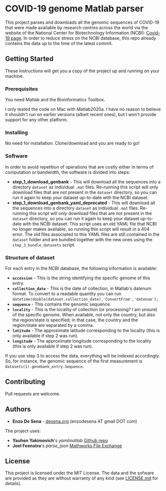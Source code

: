 # COVID-19 genome Matlab parser

This project parses and downloads all the genomic sequences of COVID-19 that were made available by research centres across the world via the website of the National Center for Biotechnology Information (NCBI): [Covid-19 page](https://www.ncbi.nlm.nih.gov/genbank/sars-cov-2-seqs/). In order to reduce stress on the NCBI database, this repo already contains the data up to the time of the latest commit. 



## Getting Started

These instructions will get you a copy of the project up and running on your  machine.

### Prerequisites

You need Matlab and the Bioinformatics Toolbox.

I only tested the code on Mac with Matlab2020a. I have no reason to believe it shouldn't run on earlier versions (albeit recent ones), but I won't provide support for any other platform.


### Installing

No need for installation. Clone/download and you are ready to go!


### Software

In order to avoid repetition of operations that are costly either in terms of computation or bandwidth, the software is divided into steps:

* **step_1_download_genbank** - This will download all the sequences into a directory `dataset` as individual `.mat` files. Re-running this script will only download files that are not present in the `dataset` directory, so you can run it again to keep your dataset up-to-date with the NCBI dataset. 
* **step_1_download_genbank_yaml_deprecated** - This will download all the sequences into a directory `dataset` as individual `.mat` files. Re-running this script will only download files that are not present in the `dataset` directory, so you can run it again to keep your dataset up-to-date with the NCBI dataset. This script uses an old YAML file that NCBI no longer makes available, so running this script will result in a 404 error. The old files associated to this YAML files are still contained in the ``dataset`` folder and are bundled together with the new ones using the ``step_3_bundle_datasets`` script. 


### Structure of dataset

For each entry in the NCBI database, the following information is available:
* **`accession`** - This is the string identifying the specific genome of this entry. 
* **`collection_date`** - This is the date of collection, in Matlab's datenum format. To convert to a readable quantity you can run `datetime(double(dataset.collection_date),'ConvertFrom','datenum');`
* **`sequence`** - This contains the genomic sequence.
* **`locality`** - This is the locality of collection (or processing? I am unsure) of the specific genome. When available, not only the country, but also the region/state is specified; in that case, the country and the region/state are separated by a comma. 
* **`latitude`** - The approximate latitude corresponding to the locality (this is only available if step 2 was run).
* **`longitude`** - The approximate longitude corresponding to the locality (this is only available if step 2 was run).

If you use step 3 to access the data, everything will be indexed accordingly. So, for instance, the genomic sequence of the first measurement is `datasets(1).genebank_entry.Sequence`.

## Contributing

Pull requests are welcome.

## Authors

* **Enzo De Sena** - [desena.org](https://www.desena.org) (enzodesena AT gmail DOT com)

The project uses:
* **Yauhen Yakimovich**'s *yamlmatlab* [Github repo](https://github.com/ewiger/yamlmatlab)
* **Joel Feenstra**'s *parse_json* [Mathworks File Exchange](https://mathworks.com/matlabcentral/fileexchange/20565-json-parser)


## License

This project is licensed under the MIT License. The data and the sofware are provided as they are without warranty of any kind (see [LICENSE.md](LICENSE.md) for details).
